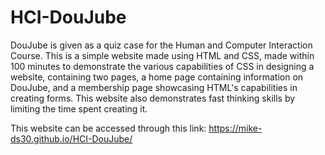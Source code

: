 # HCI-DouJube

DouJube is given as a quiz case for the Human and Computer Interaction Course. This is a simple website made using HTML and CSS, made within 100 minutes to demonstrate the various capabilities of CSS in designing a website, containing two pages, a home page containing information on DouJube, and a membership page showcasing HTML's capabilities in creating forms. This website also demonstrates fast thinking skills by limiting the time spent creating it.

This website can be accessed through this link: https://mike-ds30.github.io/HCI-DouJube/
